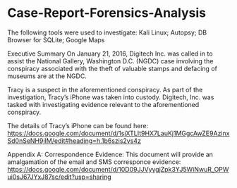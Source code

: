 # Case-Report-Forensics-Analysis
The following tools were used to investigate: Kali Linux; Autopsy; DB Browser for SQLite; Google Maps

Executive Summary
On January 21, 2016, Digitech Inc. was called in to assist the National Gallery, Washington D.C. (NGDC) case involving the conspiracy associated with the theft of valuable stamps and defacing of museums are at the NGDC. 

Tracy is a suspect in the aforementioned conspiracy. 
As part of the investigation, Tracy’s iPhone was taken into custody. 
Digitech, Inc. was tasked with investigating evidence relevant to the aforementioned conspiracy.



The details of Tracy’s iPhone can be found here:
https://docs.google.com/document/d/1sjXTLIt9HX7LauKj1MGgcAwZE9AzinxSd0nSeNH9jIM/edit#heading=h.1b6szis2ys4z






Appendix A: Correspondence Evidence:
This document will provide an amalgamation of the email and SMS corresponce evidence: 
https://docs.google.com/document/d/10D09JJVyygjZpk3YJ5WiNwuR_OPWui0sJ67JYxJ87sc/edit?usp=sharing

